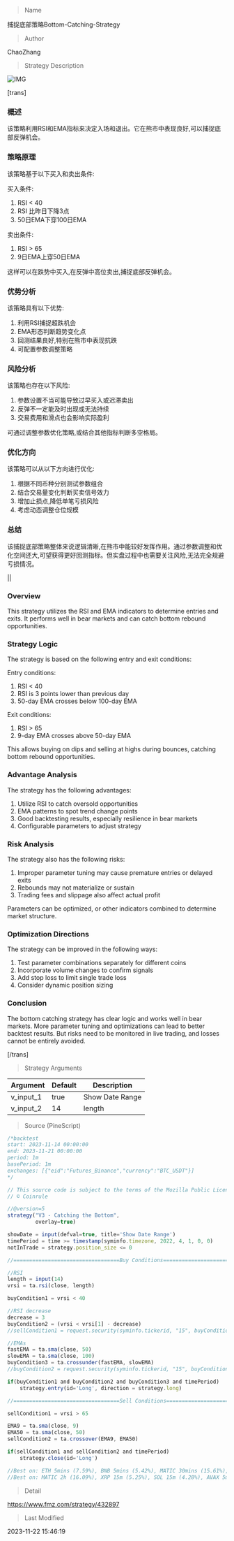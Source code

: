 
> Name

捕捉底部策略Bottom-Catching-Strategy

> Author

ChaoZhang

> Strategy Description

![IMG](https://www.fmz.com/upload/asset/146989f202a618da986.png)

[trans]

### 概述

该策略利用RSI和EMA指标来决定入场和退出。它在熊市中表现良好,可以捕捉底部反弹机会。

### 策略原理

该策略基于以下买入和卖出条件:

买入条件:
1. RSI < 40
2. RSI 比昨日下降3点 
3. 50日EMA下穿100日EMA

卖出条件:  
1. RSI > 65
2. 9日EMA上穿50日EMA

这样可以在跌势中买入,在反弹中高位卖出,捕捉底部反弹机会。

### 优势分析  

该策略具有以下优势:

1. 利用RSI捕捉超跌机会
2. EMA形态判断趋势变化点
3. 回测结果良好,特别在熊市中表现抗跌  
4. 可配置参数调整策略

### 风险分析

该策略也存在以下风险:  

1. 参数设置不当可能导致过早买入或迟滞卖出  
2. 反弹不一定能及时出现或无法持续  
3. 交易费用和滑点也会影响实际盈利

可通过调整参数优化策略,或结合其他指标判断多空格局。

### 优化方向  

该策略可以从以下方向进行优化:

1. 根据不同币种分别测试参数组合
2. 结合交易量变化判断买卖信号效力  
3. 增加止损点,降低单笔亏损风险
4. 考虑动态调整仓位规模

### 总结

该捕捉底部策略整体来说逻辑清晰,在熊市中能较好发挥作用。通过参数调整和优化空间还大,可望获得更好回测指标。但实盘过程中也需要关注风险,无法完全规避亏损情况。

||

### Overview

This strategy utilizes the RSI and EMA indicators to determine entries and exits. It performs well in bear markets and can catch bottom rebound opportunities.

### Strategy Logic  

The strategy is based on the following entry and exit conditions:


Entry conditions:
1. RSI < 40  
2. RSI is 3 points lower than previous day
3. 50-day EMA crosses below 100-day EMA

Exit conditions: 
1. RSI > 65
2. 9-day EMA crosses above 50-day EMA

This allows buying on dips and selling at highs during bounces, catching bottom rebound opportunities.

### Advantage Analysis

The strategy has the following advantages:

1. Utilize RSI to catch oversold opportunities  
2. EMA patterns to spot trend change points
3. Good backtesting results, especially resilience in bear markets
4. Configurable parameters to adjust strategy  

### Risk Analysis  

The strategy also has the following risks:

1. Improper parameter tuning may cause premature entries or delayed exits
2. Rebounds may not materialize or sustain
3. Trading fees and slippage also affect actual profit  

Parameters can be optimized, or other indicators combined to determine market structure.

### Optimization Directions

The strategy can be improved in the following ways:

1. Test parameter combinations separately for different coins  
2. Incorporate volume changes to confirm signals
3. Add stop loss to limit single trade loss 
4. Consider dynamic position sizing  

### Conclusion

The bottom catching strategy has clear logic and works well in bear markets. More parameter tuning and optimizations can lead to better backtest results. But risks need to be monitored in live trading, and losses cannot be entirely avoided.

[/trans]

> Strategy Arguments



|Argument|Default|Description|
|----|----|----|
|v_input_1|true|Show Date Range|
|v_input_2|14|length|


> Source (PineScript)

``` javascript
/*backtest
start: 2023-11-14 00:00:00
end: 2023-11-21 00:00:00
period: 1m
basePeriod: 1m
exchanges: [{"eid":"Futures_Binance","currency":"BTC_USDT"}]
*/

// This source code is subject to the terms of the Mozilla Public License 2.0 at https://mozilla.org/MPL/2.0/
// © Coinrule

//@version=5
strategy("V3 - Catching the Bottom",
         overlay=true)

showDate = input(defval=true, title='Show Date Range')
timePeriod = time >= timestamp(syminfo.timezone, 2022, 4, 1, 0, 0)
notInTrade = strategy.position_size <= 0

//==================================Buy Conditions============================================

//RSI
length = input(14)
vrsi = ta.rsi(close, length)

buyCondition1 = vrsi < 40

//RSI decrease
decrease = 3
buyCondition2 = (vrsi < vrsi[1] - decrease)
//sellCondition1 = request.security(syminfo.tickerid, "15", buyCondition2)

//EMAs 
fastEMA = ta.sma(close, 50)
slowEMA = ta.sma(close, 100)
buyCondition3 = ta.crossunder(fastEMA, slowEMA)
//buyCondition2 = request.security(syminfo.tickerid, "15", buyCondition3)

if(buyCondition1 and buyCondition2 and buyCondition3 and timePeriod)
    strategy.entry(id='Long', direction = strategy.long)

//==================================Sell Conditions============================================

sellCondition1 = vrsi > 65

EMA9 = ta.sma(close, 9)
EMA50 = ta.sma(close, 50)
sellCondition2 = ta.crossover(EMA9, EMA50)

if(sellCondition1 and sellCondition2 and timePeriod)
    strategy.close(id='Long')

//Best on: ETH 5mins (7.59%), BNB 5mins (5.42%), MATIC 30mins (15.61%), XRP 45mins (10.14%) ---> EMA
//Best on: MATIC 2h (16.09%), XRP 15m (5.25%), SOL 15m (4.28%), AVAX 5m (3.19%)

```

> Detail

https://www.fmz.com/strategy/432897

> Last Modified

2023-11-22 15:46:19
